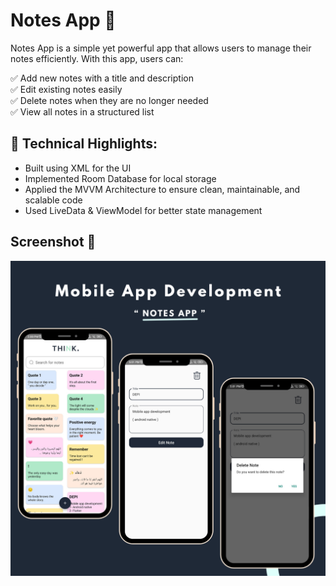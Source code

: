 # Notes App 📝

Notes App is a simple yet powerful app that allows users to manage their notes efficiently. With this app, users can:

✅ Add new notes with a title and description  
✅ Edit existing notes easily  
✅ Delete notes when they are no longer needed  
✅ View all notes in a structured list  

## 🔹 Technical Highlights:

- Built using XML for the UI 
- Implemented Room Database for local storage
- Applied the MVVM Architecture to ensure clean, maintainable, and scalable code
- Used LiveData & ViewModel for better state management

##  Screenshot 📸

![Notes App](app/src/main/res/drawable/notes_app.png)

